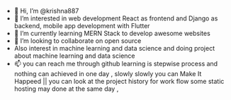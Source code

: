 - 👋 Hi, I’m @krishna887
- 👀 I’m interested in web development React as frontend and Django as backend, mobile app development  with Flutter 
- 🌱 I’m currently learning MERN Stack to develop awesome websites
- 💞️ I’m looking to collaborate on  open source
- Also interest in machine learning and data science and doing project about machine learning and data science
- 📫  you can reach me through github
learning is stepwise process and nothing can achieved in one day , slowly slowly you can Make It Happeed ||
you can look at the project history for work flow some static hosting may done at the same day , 

<!---
krishna887/krishna887 is a ✨ special ✨ repository because its `README.md` (this file) appears on your GitHub profile.
You can click the Preview link to take a look at your changes.
--->
